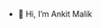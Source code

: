 - 👋 Hi, I’m Ankit Malik
<!---
ankit-applore/ankit-applore is a ✨ special ✨ repository because its `README.md` (this file) appears on your GitHub profile.
You can click the Preview link to take a look at your changes.
--->
